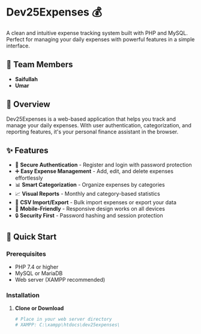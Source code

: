 # Dev25Expenses 💰

A clean and intuitive expense tracking system built with PHP and MySQL. Perfect for managing your daily expenses with powerful features in a simple interface.

## 👥 Team Members
- **Saifullah**
- **Umar**

## 📱 Overview

Dev25Expenses is a web-based application that helps you track and manage your daily expenses. With user authentication, categorization, and reporting features, it's your personal finance assistant in the browser.

## ✨ Features

- 🔐 **Secure Authentication** - Register and login with password protection
- ➕ **Easy Expense Management** - Add, edit, and delete expenses effortlessly
- 📊 **Smart Categorization** - Organize expenses by categories
- 📈 **Visual Reports** - Monthly and category-based statistics
- 📁 **CSV Import/Export** - Bulk import expenses or export your data
- 📱 **Mobile-Friendly** - Responsive design works on all devices
- 🔒 **Security First** - Password hashing and session protection

## 🚀 Quick Start

### Prerequisites
- PHP 7.4 or higher
- MySQL or MariaDB
- Web server (XAMPP recommended)

### Installation

1. **Clone or Download**
   ```bash
   # Place in your web server directory
   # XAMPP: C:\xampp\htdocs\dev25expenses\
